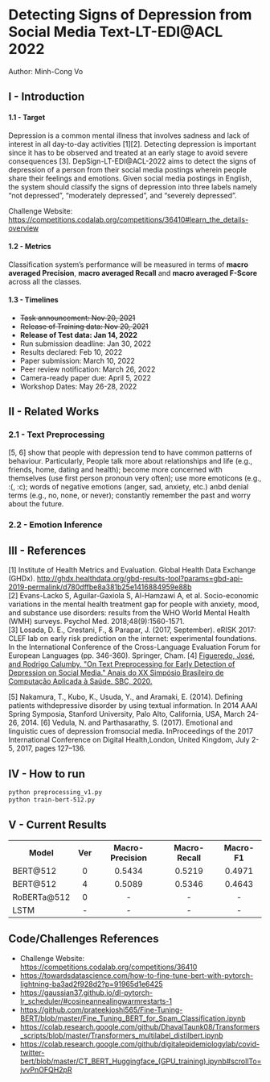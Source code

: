 # Detecting Signs of Depression from Social Media Text-LT-EDI@ACL 2022

Author: Minh-Cong Vo

## I - Introduction

#### 1.1 - Target

Depression is a common mental illness that involves sadness and lack of interest in all day-to-day activities [1][2]. Detecting depression is important since it has to be observed and treated at an early stage to avoid severe consequences [3]. DepSign-LT-EDI@ACL-2022 aims to detect the signs of depression of a person from their social media postings wherein people share their feelings and emotions. Given social media postings in English, the system should classify the signs of depression into three labels namely “not depressed”, “moderately depressed”, and “severely depressed”.

Challenge Website: https://competitions.codalab.org/competitions/36410#learn_the_details-overview

#### 1.2 - Metrics

Classification system’s performance will be measured in terms of **macro averaged Precision**, **macro averaged Recall** and **macro averaged F-Score** across all the classes.

#### 1.3 - Timelines

- ~~Task announcement: Nov 20, 2021~~
- ~~Release of Training data: Nov 20, 2021~~
- **Release of Test data: Jan 14, 2022**
- Run submission deadline: Jan 30, 2022
- Results declared: Feb 10, 2022
- Paper submission: March 10, 2022
- Peer review notification: March 26, 2022
- Camera-ready paper due: April 5, 2022
- Workshop Dates: May 26-28, 2022

## II - Related Works

### 2.1 - Text Preprocessing

[5, 6] show that people with depression tend to have common patterns of behaviour. Particularly, People talk more about relationships and life (e.g., friends, home, dating and health); become more concerned with themselves (use first person pronoun very often); use more emoticons (e.g., :(, :c); words of negative emotions (anger, sad, anxiety, etc.) anbd denial terms (e.g., no, none, or never); constantly remember the past and worry about the future.

### 2.2 - Emotion Inference

## III - References

[1] Institute of Health Metrics and Evaluation. Global Health Data Exchange (GHDx). http://ghdx.healthdata.org/gbd-results-tool?params=gbd-api-2019-permalink/d780dffbe8a381b25e1416884959e88b \
[2] Evans-Lacko S, Aguilar-Gaxiola S, Al-Hamzawi A, et al. Socio-economic variations in the mental health treatment gap for people with anxiety, mood, and substance use disorders: results from the WHO World Mental Health (WMH) surveys. Psychol Med. 2018;48(9):1560-1571.\
[3] Losada, D. E., Crestani, F., & Parapar, J. (2017, September). eRISK 2017: CLEF lab on early risk prediction on the internet: experimental foundations. In the International Conference of the Cross-Language Evaluation Forum for European Languages (pp. 346-360). Springer, Cham.
[4] [Figueredo, José, and Rodrigo Calumby. "On Text Preprocessing for Early Detection of Depression on Social Media." Anais do XX Simpósio Brasileiro de Computação Aplicada à Saúde. SBC, 2020.](https://sol.sbc.org.br/index.php/sbcas/article/view/11504/11367)

[5] Nakamura, T., Kubo, K., Usuda, Y., and Aramaki, E. (2014). Defining patients withdepressive disorder by using textual information. In 2014 AAAI Spring Symposia, Stanford University, Palo Alto, California, USA, March 24-26, 2014.
[6] Vedula, N. and Parthasarathy, S. (2017). Emotional and linguistic cues of depression fromsocial media. InProceedings of the 2017 International Conference on Digital Health,London, United Kingdom, July 2-5, 2017, pages 127–136.

## IV - How to run

```bash
python preprocessing_v1.py
python train-bert-512.py
```

## V - Current Results

<!-- <style>
  .double {
    border-top: 4px double #999;
    padding: 10px 0;
    }
</style> -->

<table>
  <tr>
    <th>Model</th>
    <th>Ver</th>
    <th><center>Macro-Precision</center></th>
    <th><center>Macro-Recall</center></th>
    <th><center>Macro-F1</center></th>
  </tr>
  <tr class="double">
    <td>BERT@512</td>
    <td><center>0</center></td>
    <td><center>0.5434</center></td>
    <td><center>0.5219</center></td>
    <td><center>0.4971</center></td>
  </tr>
  <tr>
    <td>BERT@512</td>
    <td><center>4</center></td>
    <td><center>0.5089</center></td>
    <td><center>0.5346</center></td>
    <td><center>0.4643</center></td>
  </tr>
  <tr class="double">
    <td>RoBERTa@512</td>
    <td><center>0</center></td>
    <td><center>-</center></td>
    <td><center>-</center></td>
    <td><center>-</center></td>
  </tr>
  <tr class="double">
    <td>LSTM</td>
    <td><center>-</center></td>
    <td><center>-</center></td>
    <td><center>-</center></td>
    <td><center>-</center></td>
  </tr>
</table>

## Code/Challenges References

- Challenge Website: https://competitions.codalab.org/competitions/36410
- https://towardsdatascience.com/how-to-fine-tune-bert-with-pytorch-lightning-ba3ad2f928d2?p=91965d1e6425
- https://gaussian37.github.io/dl-pytorch-lr_scheduler/#cosineannealingwarmrestarts-1
- https://github.com/prateekjoshi565/Fine-Tuning-BERT/blob/master/Fine_Tuning_BERT_for_Spam_Classification.ipynb
- https://colab.research.google.com/github/DhavalTaunk08/Transformers_scripts/blob/master/Transformers_multilabel_distilbert.ipynb
- https://colab.research.google.com/github/digitalepidemiologylab/covid-twitter-bert/blob/master/CT_BERT_Huggingface_(GPU_training).ipynb#scrollTo=jvvPnOFQH2pR
